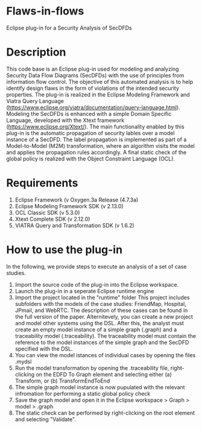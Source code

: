 # Flaws-in-flows
Eclipse plug-in for a Security Analysis of SecDFDs


# Description
This code base is an Eclipse plug-in used for modeling and analyzing Security Data Flow Diagrams (SecDFDs) with the use of principles from information flow control. 
The objective of this automated analysis is to help identify design flaws in the form of violations of the intended security properties.
The plug-in is realized in the Eclipse Modeling Framework and Viatra Query Language (https://www.eclipse.org/viatra/documentation/query-language.html).
Modeling the SecDFDs is enhanced with a simple Domain Specific Language, developed with the Xtext framework (https://www.eclipse.org/Xtext/).
The main functionality enabled by this plug-in is the automatic propagation of security lables over a model instance of a SecDFD. The label propagation is implemented as part of a Model-to-Model (M2M) transformation, where an algorithm visits the model and applies the propagation rules accordingly.
A final static check of the global policy is realized with the Object Constraint Language (OCL).

# Requirements
1. Eclipse Framework (v Oxygen.3a Release (4.7.3a)
2. Eclipse Modeling Framework SDK (v 2.13.0)
3. OCL Classic SDK (v 5.3.0)
4. Xtext Complete SDK (v 2.12.0)
5. VIATRA Query and Transformation SDK (v 1.6.2)

# How to use the plug-in
In the following, we provide steps to execute an analysis of a set of case studies.
1. Import the source code of the plug-in into the Eclipse workspace.
2. Launch the plug-in in a seperate Eclipse runtime engine
3. Import the project located in the "runtime" folder
   This project includes subfolders with the models of the case studies: FriendMap, Hospital, JPmail, and WebRTC. The description of these cases can be found in the full version of the paper.
   Alternitevely, you can create a new project and model other systems using the DSL. After this, the analyst must create an empty model instance of a simple graph (.graph) and a traceability model (.traceability). The traceability model must contain the reference to the model instances of the simple graph and the SecDFD specified with the DSL.
4. You can view the model istances of individual cases by opening the files .mydsl
5. Run the model transformation by opening the .traceability file, right-clicking on the EDFD To Graph element and selecting either (a) Transform, or (b) TransformEndToEnd
6. The simple graph model instance is now pupulated with the relevant infromation for performing a static global policy check
7. Save the graph model and open it in the Eclipse workspace > Graph > model > .graph
8. The static check can be performed by right-clicking on the root element and selecting "Validate". 



